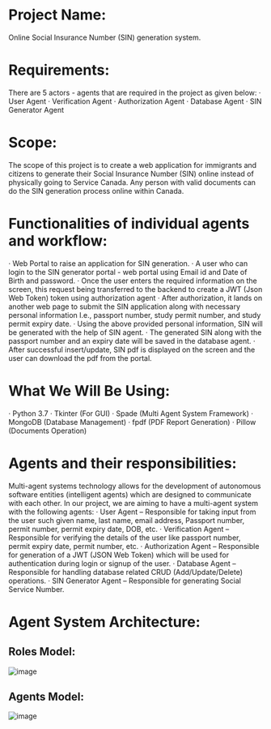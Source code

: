 # Project Name:
Online Social Insurance Number (SIN) generation system.
 
# Requirements:
There are 5 actors - agents that are required in the project as given below:
·	User Agent
·	Verification Agent
·	Authorization Agent
·	Database Agent
·	SIN Generator Agent

# Scope:
The scope of this project is to create a web application for immigrants and citizens to generate their Social Insurance Number (SIN) online instead of physically going to Service Canada. Any person with valid documents can do the SIN generation process online within Canada.
 
# Functionalities of individual agents and workflow:
·	Web Portal to raise an application for SIN generation.
·	A user who can login to the SIN generator portal - web portal using Email id and Date of Birth and password.
·	Once the user enters the required information on the screen, this request being transferred to the backend to create a JWT (Json Web Token) token using authorization agent
·	After authorization, it lands on another web page to submit the SIN application along with necessary personal information I.e., passport number, study permit number, and study permit expiry date.
·	Using the above provided personal information, SIN will be generated with the help of SIN agent.
·	The generated SIN along with the passport number and an expiry date will be saved in the database agent.
·	After successful insert/update, SIN pdf is displayed on the screen and the user can download the pdf from the portal.


# What We Will Be Using:
·	Python 3.7
·	Tkinter (For GUI)
·	Spade (Multi Agent System Framework)
·	MongoDB (Database Management)
·	fpdf (PDF Report Generation)
·	Pillow (Documents Operation)

# Agents and their responsibilities:
Multi-agent systems technology allows for the development of autonomous software entities (intelligent agents) which are designed to communicate with each other. In our project, we are aiming to have a multi-agent system with the following agents:
·	User Agent – Responsible for taking input from the user such given name, last name, email address, Passport number, permit number, permit expiry date, DOB, etc.
·	Verification Agent – Responsible for verifying the details of the user like passport number, permit expiry date, permit number, etc.
·	Authorization Agent – Responsible for generation of a JWT (JSON Web Token) which will be used for authentication during login or signup of the user.
·	Database Agent – Responsible for handling database related CRUD (Add/Update/Delete) operations.
·	SIN Generator Agent – Responsible for generating Social Service Number.


# Agent System Architecture:

## Roles Model:
                              
![image](https://user-images.githubusercontent.com/51778763/205141912-d79bf58c-7a19-4c22-887d-263aa4305a0f.png)


## Agents Model:

 ![image](https://user-images.githubusercontent.com/51778763/205141941-e63f11c3-640b-4fa2-9378-3cc151f38303.png)

